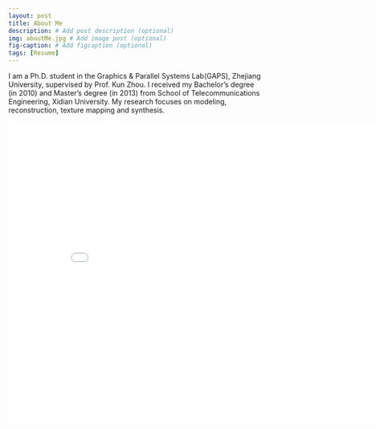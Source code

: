 ```yaml
---
layout: post
title: About Me
description: # Add post description (optional)
img: aboutMe.jpg # Add image post (optional)
fig-caption: # Add figcaption (optional)
tags: [Resume]
---
```


I am a Ph.D. student in the Graphics & Parallel Systems Lab(GAPS), Zhejiang University, supervised by Prof. Kun Zhou. I received my Bachelor’s degree (in 2010) and Master’s degree (in 2013) from School of Telecommunications Engineering, Xidian University. My research focuses on modeling, reconstruction, texture mapping and synthesis.

<center><embed src="/pdf/My-CV.pdf" width="850" height="600"></center>
